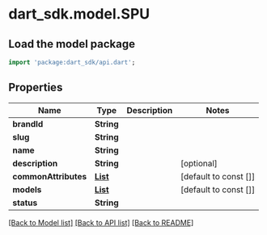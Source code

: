 # dart_sdk.model.SPU

## Load the model package
```dart
import 'package:dart_sdk/api.dart';
```

## Properties
Name | Type | Description | Notes
------------ | ------------- | ------------- | -------------
**brandId** | **String** |  | 
**slug** | **String** |  | 
**name** | **String** |  | 
**description** | **String** |  | [optional] 
**commonAttributes** | [**List<AttributeInProductSchema>**](AttributeInProductSchema.md) |  | [default to const []]
**models** | [**List<SPUModelSchema>**](SPUModelSchema.md) |  | [default to const []]
**status** | **String** |  | 

[[Back to Model list]](../README.md#documentation-for-models) [[Back to API list]](../README.md#documentation-for-api-endpoints) [[Back to README]](../README.md)


